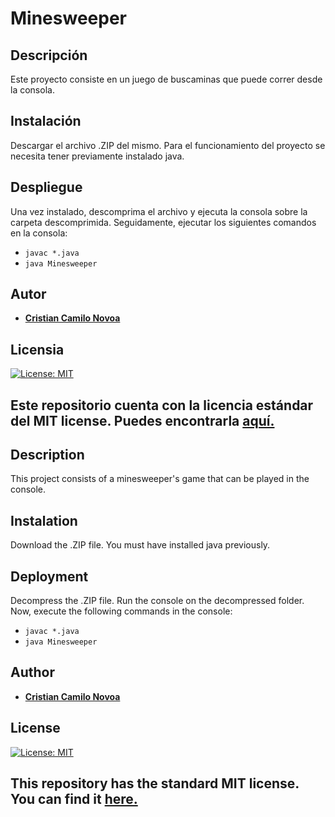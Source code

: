 # Minesweeper
## Descripción
Este proyecto consiste en un juego de buscaminas que puede correr desde la consola.

## Instalación
Descargar el archivo .ZIP del mismo. 
Para el funcionamiento del proyecto se necesita tener previamente instalado java.

## Despliegue
Una vez instalado, descomprima el archivo y ejecuta la consola sobre la carpeta descomprimida. Seguidamente, ejecutar los siguientes comandos en la consola:
* ```javac *.java```
* ```java Minesweeper```


## Autor
* [__Cristian Camilo Novoa__](https://github.com/ccnovoa11)

## Licensia
[![License: MIT](https://img.shields.io/badge/License-MIT-yellow.svg)](https://opensource.org/licenses/MIT)

Este repositorio cuenta con la licencia estándar del MIT license. Puedes encontrarla [aquí.](https://github.com/ccnovoa11/MineSweeper/blob/master/LICENSE)
---

## Description
This project consists of a minesweeper's game that can be played in the console.

## Instalation
Download the .ZIP file.
You must have installed java previously.

## Deployment
Decompress the .ZIP file. Run the console on the decompressed folder. Now, execute the following commands in the console:
* ```javac *.java```
* ```java Minesweeper```


## Author
* [__Cristian Camilo Novoa__](https://github.com/ccnovoa11)

## License
[![License: MIT](https://img.shields.io/badge/License-MIT-yellow.svg)](https://opensource.org/licenses/MIT)

## This repository has the standard MIT license. You can find it [here.](https://github.com/ccnovoa11/MineSweeper/blob/master/LICENSE)
